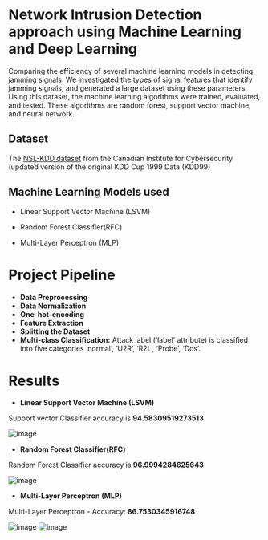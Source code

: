 # Network Intrusion Detection approach using Machine Learning and Deep Learning 

Comparing the efficiency of several machine learning models in detecting jamming signals. We investigated the types of signal features that identify jamming signals, and generated a large dataset using these parameters. Using this dataset, the machine learning algorithms were trained, evaluated, and tested. These algorithms are random forest, support vector machine, and neural network.

## Dataset
The [NSL-KDD dataset](https://www.unb.ca/cic/datasets/nsl.html) from the Canadian Institute for Cybersecurity (updated version of the original KDD Cup 1999 Data (KDD99) 

## Machine Learning Models used

 - Linear Support Vector Machine (LSVM)

 - Random Forest Classifier(RFC)

 - Multi-Layer Perceptron (MLP)
 
# Project Pipeline

 - **Data Preprocessing**
 - **Data Normalization**
 - **One-hot-encoding**
 - **Feature Extraction**
 - **Splitting the Dataset**
 - **Multi-class Classification:** Attack label (‘label’ attribute) is classified into five categories ‘normal’, ‘U2R’, ‘R2L’, ‘Probe’, ‘Dos’.


# Results

 - **Linear Support Vector Machine (LSVM)**
 
 Support vector Classifier accuracy is **94.58309519273513**

![image](https://user-images.githubusercontent.com/65992809/181593352-d2e6ef7c-04a7-42f1-9917-070da6e4a535.png)

 - **Random Forest Classifier(RFC)**

Random Forest Classifier accuracy is  **96.9994284625643**

![image](https://user-images.githubusercontent.com/65992809/181593654-055cabb7-1bf1-46d1-b6d2-57c543a608e6.png)

 - **Multi-Layer Perceptron (MLP)**
 
 Multi-Layer Perceptron - Accuracy: **86.7530345916748**
 
![image](https://user-images.githubusercontent.com/65992809/181593970-32b0a1b7-cc04-4dea-9068-b9cbd677c9b1.png)
![image](https://user-images.githubusercontent.com/65992809/181593986-f4c65364-a6fd-4aeb-96a4-8c2ffddf8010.png)


